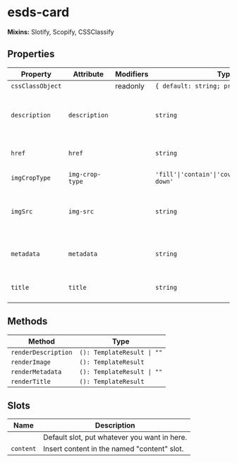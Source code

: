 # esds-card

**Mixins:** Slotify, Scopify, CSSClassify

## Properties

| Property         | Attribute       | Modifiers | Type                                             | Description                                      |
|------------------|-----------------|-----------|--------------------------------------------------|--------------------------------------------------|
| `cssClassObject` |                 | readonly  | `{ default: string; prefix: string; }`           |                                                  |
| `description`    | `description`   |           | `string`                                         | Text description rendered below the title        |
| `href`           | `href`          |           | `string`                                         | Destination when card is clicked                 |
| `imgCropType`    | `img-crop-type` |           | `'fill'\|'contain'\|'cover'\|'none'\|'scale-down'` | Image crop behavior                              |
| `imgSrc`         | `img-src`       |           | `string`                                         | Relative path to the image displayed on the card |
| `metadata`       | `metadata`      |           | `string`                                         | Metadata text displayed on the card              |
| `title`          | `title`         |           | `string`                                         | Title text displayed on the card                 |

## Methods

| Method              | Type                       |
|---------------------|----------------------------|
| `renderDescription` | `(): TemplateResult \| ""` |
| `renderImage`       | `(): TemplateResult`       |
| `renderMetadata`    | `(): TemplateResult \| ""` |
| `renderTitle`       | `(): TemplateResult`       |

## Slots

| Name      | Description                                  |
|-----------|----------------------------------------------|
|           | Default slot, put whatever you want in here. |
| `content` | Insert content in the named "content" slot.  |
